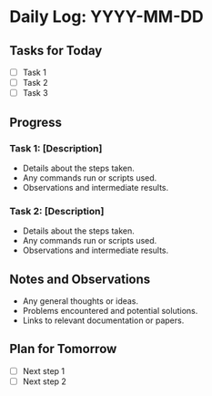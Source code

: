 # Daily Log: YYYY-MM-DD

## Tasks for Today

- [ ] Task 1
- [ ] Task 2
- [ ] Task 3

## Progress

### Task 1: [Description]

- Details about the steps taken.
- Any commands run or scripts used.
- Observations and intermediate results.

### Task 2: [Description]

- Details about the steps taken.
- Any commands run or scripts used.
- Observations and intermediate results.

## Notes and Observations

- Any general thoughts or ideas.
- Problems encountered and potential solutions.
- Links to relevant documentation or papers.

## Plan for Tomorrow

- [ ] Next step 1
- [ ] Next step 2
